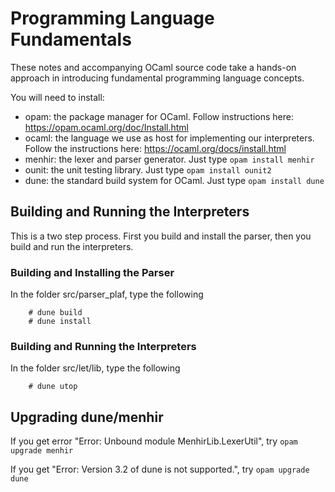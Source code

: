 # Programming Language Fundamentals

These notes and accompanying OCaml source code take a hands-on
approach in introducing fundamental programming language concepts. 

You will need to install:
* opam: the package manager for OCaml. Follow instructions here: https://opam.ocaml.org/doc/Install.html
* ocaml: the language we use as host for implementing our interpreters. Follow the instructions here: https://ocaml.org/docs/install.html
* menhir: the lexer and parser generator.  Just type `opam install menhir`
* ounit: the unit testing library. Just type `opam install ounit2`
* dune: the standard build system for OCaml. Just type `opam install dune`

## Building and Running the Interpreters

This is a two step process. First you build and install the parser, then you build and run the interpreters.

### Building and Installing the Parser

In the folder src/parser_plaf, type the following

<pre><code>    # dune build
    # dune install
</code></pre>


### Building and Running the Interpreters

In the folder src/let/lib, type the following 

<pre><code>    # dune utop
</code></pre>


## Upgrading dune/menhir

If you get error "Error: Unbound module MenhirLib.LexerUtil", try `opam upgrade menhir`

If you get "Error: Version 3.2 of dune is not supported.", try `opam upgrade dune`
